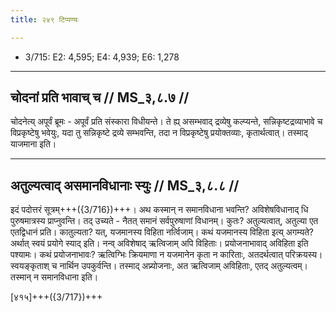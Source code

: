 ```yaml
---
title: २४९ टिप्पण्यः

---
```

- 3/715: E2: 4,595; E4: 4,939; E6: 1,278

____________________________________________


## चोदनां प्रति भावाच् च // MS_३,८.७ //

चोदनेत्य् अपूर्वं ब्रूमः - अपूर्वं प्रति संस्कारा विधीयन्ते। ते ह्य् असम्भवाद् द्रव्येषु कल्प्यन्ते, सन्निकृष्टद्रव्याभावे च विप्रकृष्टेषु भवेयुः, यदा तु सन्निकृष्टे द्रव्ये सम्भवन्ति, तदा न विप्रकृष्टेषु प्रयोक्तव्याः, कृतार्थत्वात्। तस्माद् याजमाना इति।


____________________________________________


## अतुल्यत्वाद् असमानविधानाः स्युः // MS_३,८.८ //

इदं पदोत्तरं सूत्रम्+++({3/716})+++। अथ कस्मान् न समानविधाना भवन्ति? अविशेषविधानाद् धि पुरुषमात्रस्य प्राप्नुवन्ति। तद् उच्यते - नैतत् समानं सर्वपुरुषाणां विधानम्। कुतः? अतुल्यत्वात्, अतुल्या एत एतद्विधानं प्रति। कातुल्यता? यत्, यजमानस्य विहिता नर्त्विजाम्। कथं यजमानस्य विहिता इत्य् अगम्यते? अर्थात् स्वयं प्रयोगे स्याद् इति।
नन्व् अविशेषाद् ऋत्विजाम् अपि विहिताः। प्रयोजनाभावाद् अविहिता इति पश्यामः। कथं प्रयोजनाभावः? ऋत्विग्भिः क्रियमाणा न यजमानेन कृता न कारिताः, अतदर्थत्वात् परिक्रयस्य। स्वयङ्कृताश् च नार्थिन उपकुर्वन्ति। तस्माद् अप्र्योजनाः, अत ऋत्विजाम् अविहिताः, एतद् अतुल्यत्वम्। तस्मान् न समानविधाना इति।

[४१५]+++({3/717})+++